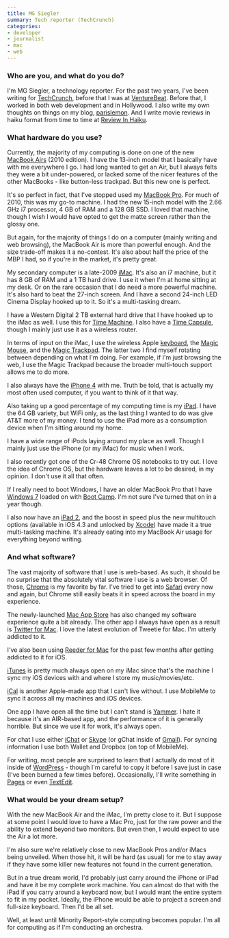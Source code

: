```yaml
---
title: MG Siegler
summary: Tech reporter (TechCrunch)
categories:
- developer
- journalist
- mac
- web
---
```


### Who are you, and what do you do?

I'm MG Siegler, a technology reporter. For the past two years, I've been writing for [TechCrunch](http://techcrunch.com/ "A tech news site."), before that I was at [VentureBeat](http://venturebeat.com/ "A tech news site."). Before that, I worked in both web development and in Hollywood. I also write my own thoughts on things on my blog, [parislemon](http://parislemon.com/ "MG's website."). And I write movie reviews in haiku format from time to time at [Review In Haiku](http://reviewinhaiku.com/ "Film reviews in haiku format.").

### What hardware do you use?

Currently, the majority of my computing is done on one of the new [MacBook Airs][macbook-air] (2010 edition). I have the 13-inch model that I basically have with me everywhere I go. I had long wanted to get an Air, but I always felts they were a bit under-powered, or lacked some of the nicer features of the other MacBooks - like button-less trackpad. But this new one is perfect.

It's so perfect in fact, that I've stopped used my [MacBook Pro][macbook-pro]. For much of 2010, this was my go-to machine. I had the new 15-inch model with the 2.66 GHz i7 processor, 4 GB of RAM and a 128 GB SSD. I loved that machine, though I wish I would have opted to get the matte screen rather than the glossy one. 

But again, for the majority of things I do on a computer (mainly writing and web browsing), the MacBook Air is more than powerful enough. And the size trade-off makes it a no-contest. It's also about half the price of the MBP I had, so if you're in the market, it's pretty great.

My secondary computer is a late-2009 [iMac][]. It's also an i7 machine, but it has 8 GB of RAM and a 1 TB hard drive. I use it when I'm at home sitting at my desk. Or on the rare occasion that I do need a more powerful machine. It's also hard to beat the 27-inch screen. And I have a second 24-inch LED Cinema Display hooked up to it. So it's a multi-tasking dream.

I have a Western Digital 2 TB external hard drive that I have hooked up to the iMac as well. I use this for [Time Machine][time-machine]. I also have a [Time Capsule][time-capsule], though I mainly just use it as a wireless router. 

In terms of input on the iMac, I use the wireless Apple [keyboard][], the [Magic Mouse][magic-mouse], and the [Magic Trackpad][magic-trackpad]. The latter two I find myself rotating between depending on what I'm doing. For example, if I'm just browsing the web, I use the Magic Trackpad because the broader multi-touch support allows me to do more.

I also always have the [iPhone 4][iphone-4] with me. Truth be told, that is actually my most often used computer, if you want to think of it that way.

Also taking up a good percentage of my computing time is my [iPad][]. I have the 64 GB variety, but WiFi only, as the last thing I wanted to do was give AT&T more of my money. I tend to use the iPad more as a consumption device when I'm sitting around my home. 

I have a wide range of iPods laying around my place as well. Though I mainly just use the iPhone (or my iMac) for music when I work.

I also recently got one of the Cr-48 Chrome OS notebooks to try out. I love the idea of Chrome OS, but the hardware leaves a lot to be desired, in my opinion. I don't use it all that often.

If I really need to boot Windows, I have an older MacBook Pro that I have [Windows 7][windows-7] loaded on with [Boot Camp][boot-camp]. I'm not sure I've turned that on in a year though.

I also now have an [iPad 2][ipad-2], and the boost in speed plus the new multitouch options (available in iOS 4.3 and unlocked by [Xcode][]) have made it a true multi-tasking machine. It's already eating into my MacBook Air usage for everything beyond writing.

### And what software?

The vast majority of software that I use is web-based. As such, it should be no surprise that the absolutely vital software I use is a web browser. Of those, [Chrome][] is my favorite by far. I've tried to get into [Safari][] every now and again, but Chrome still easily beats it in speed across the board in my experience. 

The newly-launched [Mac App Store][mac-app-store] has also changed my software experience quite a bit already. The other app I always have open as a result is [Twitter for Mac][twitter-mac]. I love the latest evolution of Tweetie for Mac. I'm utterly addicted to it.

I've also been using [Reeder for Mac][reeder] for the past few months after getting addicted to it for iOS. 

[iTunes][] is pretty much always open on my iMac since that's the machine I sync my iOS devices with and where I store my music/movies/etc. 

[iCal][] is another Apple-made app that I can't live without. I use MobileMe to sync it across all my machines and iOS devices.

One app I have open all the time but I can't stand is [Yammer][]. I hate it because it's an AIR-based app, and the performance of it is generally horrible. But since we use it for work, it's always open.

For chat I use either [iChat][] or [Skype][] (or gChat inside of [Gmail][]). For syncing information I use both Wallet and Dropbox (on top of MobileMe).

For writing, most people are surprised to learn that I actually do most of it inside of [WordPress][] - though I'm careful to copy it before I save just in case (I've been burned a few times before). Occasionally, I'll write something in [Pages][] or even [TextEdit][].

### What would be your dream setup?

With the new MacBook Air and the iMac, I'm pretty close to it. But I suppose at some point I would love to have a Mac Pro, just for the raw power and the ability to extend beyond two monitors. But even then, I would expect to use the Air a lot more.

I'm also sure we're relatively close to new MacBook Pros and/or iMacs being unveiled. When those hit, it will be hard (as usual) for me to stay away if they have some killer new features not found in the current generation. 

But in a true dream world, I'd probably just carry around the iPhone or iPad and have it be my complete work machine. You can almost do that with the iPad if you carry around a keyboard now, but I would want the entire system to fit in my pocket. Ideally, the iPhone would be able to project a screen and full-size keyboard. Then I'd be all set.

Well, at least until Minority Report-style computing becomes popular. I'm all for computing as if I'm conducting an orchestra.

[imac]: https://www.apple.com/imac/ "An all-in-one computer."
[ipad-2]: https://www.apple.com/ipad/ "A tablet device."
[ipad]: https://www.apple.com/ipad/ "A tablet device."
[iphone-4]: https://en.wikipedia.org/wiki/IPhone_4 "A smartphone."
[keyboard]: https://www.apple.com/keyboard/ "The keyboard."
[macbook-air]: https://www.apple.com/macbook-air/ "A very thin laptop."
[macbook-pro]: https://www.apple.com/macbook-pro/ "A laptop."
[magic-mouse]: https://www.apple.com/magicmouse/ "A multi-touch mouse."
[magic-trackpad]: https://www.apple.com/magictrackpad/ "A trackpad for desktop machines."
[time-capsule]: https://www.apple.com/airport-time-capsule/ "A WiFi access point and backup system."
[boot-camp]: https://en.wikipedia.org/wiki/Boot_Camp_(software) "Software to allow Macs to run Windows natively."
[chrome]: https://www.google.com/intl/en/chrome/browser/ "A WebKit-based browser, where each tab runs in its own thread."
[gmail]: https://mail.google.com/mail/ "Web-based email."
[ical]: https://en.wikipedia.org/wiki/ICal "Calendaring software included with Mac OS X."
[ichat]: https://en.wikipedia.org/wiki/IChat "An AIM/Jabber client included with Mac OS X."
[itunes]: https://www.apple.com/itunes/ "A jukebox application and online store."
[mac-app-store]: https://en.wikipedia.org/wiki/Mac_App_Store "An online store for Macintosh software."
[pages]: https://www.apple.com/pages/ "A Mac word processor and layout tool from Apple."
[reeder]: http://madeatgloria.com/brewery/silvio/reeder "A feed client for the Mac."
[safari]: https://www.apple.com/safari/ "A fast web browser."
[skype]: https://www.skype.com/en/ "Voice and video chat software."
[textedit]: https://support.apple.com/en-us/HT2523 "A text editor included with Mac OS X."
[time-machine]: https://en.wikipedia.org/wiki/Time_Machine_(Mac_OS) "Backup software for the masses, included with Mac OS X 10.5."
[twitter-mac]: https://itunes.apple.com/us/app/twitter/id409789998 "A Mac client for Twitter."
[windows-7]: https://en.wikipedia.org/wiki/Windows_7 "An operating system."
[wordpress]: https://wordpress.com/ "Weblog publishing software."
[xcode]: https://en.wikipedia.org/wiki/Xcode "An IDE for Mac developers."
[yammer]: https://www.yammer.com/ "An enterprise messaging platform."
